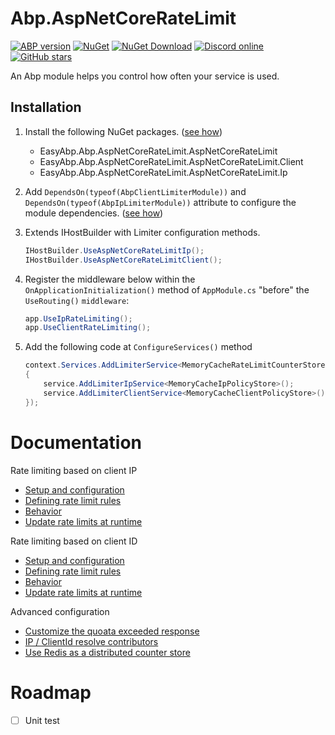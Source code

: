 # Abp.AspNetCoreRateLimit

[![ABP version](https://img.shields.io/badge/dynamic/xml?style=flat-square&color=yellow&label=abp&query=%2F%2FProject%2FPropertyGroup%2FAbpVersion&url=https%3A%2F%2Fraw.githubusercontent.com%2FEasyAbp%2FAbp.AspNetCoreRateLimit%2Fmaster%2FDirectory.Build.props)](https://abp.io)
[![NuGet](https://img.shields.io/nuget/v/EasyAbp.Abp.AspNetCoreRateLimit.svg?style=flat-square)](https://www.nuget.org/packages/EasyAbp.Abp.AspNetCoreRateLimit)
[![NuGet Download](https://img.shields.io/nuget/dt/EasyAbp.Abp.AspNetCoreRateLimit.svg?style=flat-square)](https://www.nuget.org/packages/EasyAbp.Abp.AspNetCoreRateLimit)
[![Discord online](https://badgen.net/discord/online-members/xyg8TrRa27?label=Discord)](https://discord.gg/xyg8TrRa27)
[![GitHub stars](https://img.shields.io/github/stars/EasyAbp/Abp.AspNetCoreRateLimit?style=social)](https://www.github.com/EasyAbp/Abp.AspNetCoreRateLimit)

An Abp module helps you control how often your service is used.

## Installation

1. Install the following NuGet packages. ([see how](https://github.com/EasyAbp/EasyAbpGuide/blob/master/How-To.md#add-nuget-packages))

    * EasyAbp.Abp.AspNetCoreRateLimit.AspNetCoreRateLimit
    * EasyAbp.Abp.AspNetCoreRateLimit.AspNetCoreRateLimit.Client
    * EasyAbp.Abp.AspNetCoreRateLimit.AspNetCoreRateLimit.Ip

1. Add `DependsOn(typeof(AbpClientLimiterModule))` and `DependsOn(typeof(AbpIpLimiterModule))` attribute to configure the module dependencies. ([see how](https://github.com/EasyAbp/EasyAbpGuide/blob/master/How-To.md#add-module-dependencies))


1. Extends IHostBuilder with Limiter configuration methods.

    ```csharp
    IHostBuilder.UseAspNetCoreRateLimitIp();
    IHostBuilder.UseAspNetCoreRateLimitClient();
    ```

1. Register the middleware below within the `OnApplicationInitialization()` method of `AppModule.cs` "before" the `UseRouting()` `middleware`:

    ```csharp
    app.UseIpRateLimiting();
    app.UseClientRateLimiting();
    ```

1. Add the following code at `ConfigureServices()` method 

    ```csharp
    context.Services.AddLimiterService<MemoryCacheRateLimitCounterStore>(service =>
    {
        service.AddLimiterIpService<MemoryCacheIpPolicyStore>();
        service.AddLimiterClientService<MemoryCacheClientPolicyStore>();
    });
    ```


# Documentation

Rate limiting based on client IP

  - [Setup and configuration](https://github.com/stefanprodan/AspNetCoreRateLimit/wiki/IpRateLimitMiddleware#setup)
  - [Defining rate limit rules](https://github.com/stefanprodan/AspNetCoreRateLimit/wiki/IpRateLimitMiddleware#defining-rate-limit-rules)
  - [Behavior](https://github.com/stefanprodan/AspNetCoreRateLimit/wiki/IpRateLimitMiddleware#behavior)
  - [Update rate limits at runtime](https://github.com/stefanprodan/AspNetCoreRateLimit/wiki/IpRateLimitMiddleware#update-rate-limits-at-runtime)

Rate limiting based on client ID

  - [Setup and configuration](https://github.com/stefanprodan/AspNetCoreRateLimit/wiki/ClientRateLimitMiddleware#setup)
  - [Defining rate limit rules](https://github.com/stefanprodan/AspNetCoreRateLimit/wiki/ClientRateLimitMiddleware#defining-rate-limit-rules)
  - [Behavior](https://github.com/stefanprodan/AspNetCoreRateLimit/wiki/ClientRateLimitMiddleware#behavior)
  - [Update rate limits at runtime](https://github.com/stefanprodan/AspNetCoreRateLimit/wiki/ClientRateLimitMiddleware#update-rate-limits-at-runtime)

Advanced configuration

  - [Customize the quoata exceeded response](https://github.com/stefanprodan/AspNetCoreRateLimit/wiki/Quota-exceeded-response)
  - [IP / ClientId resolve contributors](https://github.com/stefanprodan/AspNetCoreRateLimit/wiki/Resolve-Contributors)
  - [Use Redis as a distributed counter store](https://github.com/stefanprodan/AspNetCoreRateLimit/wiki/Using-Redis-as-a-distributed-counter-store)

# Roadmap

- [ ] Unit test
      
